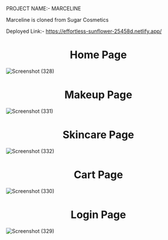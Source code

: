 PROJECT NAME:- MARCELINE

Marceline is cloned from Sugar Cosmetics

Deployed Link:- https://effortless-sunflower-25458d.netlify.app/

<h1 align="center">Home Page</h1>

![Screenshot (328)](https://user-images.githubusercontent.com/109611448/217336668-cb2d1dd3-f918-4660-8ab6-271f41112d87.png)

<h1 align="center">Makeup Page</h1>

![Screenshot (331)](https://user-images.githubusercontent.com/109611448/217336691-55d28a00-3a3b-4f0c-b0c5-bd8640cb6bf3.png)

<h1 align="center">Skincare Page</h1>

![Screenshot (332)](https://user-images.githubusercontent.com/109611448/217336710-3cc48f38-f5f9-4416-8690-b1b384f3a93c.png)

<h1 align="center">Cart Page</h1>

![Screenshot (330)](https://user-images.githubusercontent.com/109611448/217336728-28445b3d-4056-4fdb-9c9b-3238722e8982.png)

<h1 align="center">Login Page</h1>

![Screenshot (329)](https://user-images.githubusercontent.com/109611448/217336734-6b6f7208-5a4f-4bef-acc1-dea5dc6e44f3.png)
